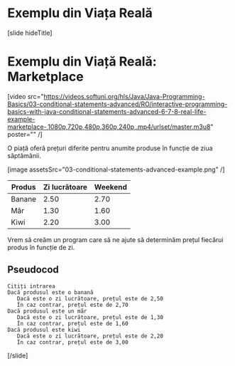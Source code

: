 # Exemplu din Viața Reală

[slide hideTitle]
# Exemplu din Viață Reală: Marketplace

[video src="https://videos.softuni.org/hls/Java/Java-Programming-Basics/03-conditional-statements-advanced/RO/interactive-programming-basics-with-java-conditional-statements-advanced-6-7-8-real-life-example-marketplace-,1080p,720p,480p,360p,240p,.mp4/urlset/master.m3u8" poster="" /]

O piață oferă prețuri diferite pentru anumite produse în funcție de ziua săptămânii.

[image assetsSrc="03-conditional-statements-advanced-example.png" /]

| **Produs** | **Zi lucrătoare** | **Weekend** | 
|---|---|---|
|Banane|2.50|2.70|
|Măr|1.30|1.60|
|Kiwi|2.20|3.00|

Vrem să creăm un program care să ne ajute să determinăm prețul fiecărui produs în funcție de zi.

## Pseudocod

```
Citiți intrarea
Dacă produsul este o banană
   Dacă este o zi lucrătoare, prețul este de 2,50
   În caz contrar, prețul este de 2,70
Dacă produsul este un măr
   Dacă este o zi lucrătoare, prețul este de 1,30
   În caz contrar, prețul este de 1,60
Dacă produsul este kiwi
   Dacă este o zi lucrătoare, prețul este de 2,20
   În caz contrar, prețul este de 3,00
``` 
[/slide]
